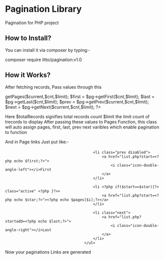 # Pagination Library
Pagination for PHP project

## How to Install?

You can install it via composer by typing:-

composer require litto/pagination:v1.0

## How it Works?

After fetching records, Pass values through this
<?php
$cnt    =   $totalRecords/$limit;
$cnt    =   ceil($cnt);
$current    =   ($start/$limit)+1;  
 $count=round($totalRecords/$limit);
$pagenum=$start;
$pg =   new Pages();
$pages  =   $pg->getPages($current,$cnt,$limit);                    
$first  =   $pg->getFirst($cnt,$limit);
$last   =   $pg->getLast($cnt,$limit);
$prev   =   $pg->getPrev($current,$cnt,$limit);
$next   =   $pg->getNext($current,$cnt,$limit);

?>

Here $totalRecords signifies total records count 
$limit the limit count of trecords to display
After passing these values to Pages Function, this class will auto assign pages, first, last, prev next varibles which enable pagination to function

And in Page links Just put like:-

#### <ul>
											<li class="prev disabled">
												<a href="list.php?start=<?php echo $first;?>">
													<i class="icon-double-angle-left"></i>First
												</a>
											</li>
 <?php for($i=0;$i<count($pages);$i++){ 
                        $star   =   ($pages[$i]-1)*$limit;  ?>
											<li <?php if($start==$star){?> class="active" <?php }?>>
												<a href="list.php?start=<?php echo $star;?>"><?php echo $pages[$i];?></a>
											</li>
  <?php }?>
										

											<li class="next">
												<a href="list.php?startadd=<?php echo $last;?>">
													<i class="icon-double-angle-right"></i>Last
												</a>
											</li>
										</ul>

Now your paginations Links are generated
